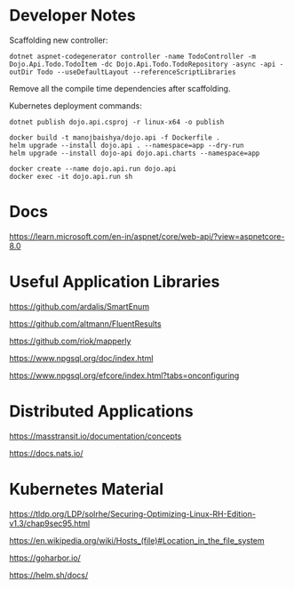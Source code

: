# Developer Notes

Scaffolding new controller:

```
dotnet aspnet-codegenerator controller -name TodoController -m Dojo.Api.Todo.TodoItem -dc Dojo.Api.Todo.TodoRepository -async -api -outDir Todo --useDefaultLayout --referenceScriptLibraries
```

Remove all the compile time dependencies after scaffolding.

Kubernetes deployment commands:
```
dotnet publish dojo.api.csproj -r linux-x64 -o publish

docker build -t manojbaishya/dojo.api -f Dockerfile .
helm upgrade --install dojo.api . --namespace=app --dry-run
helm upgrade --install dojo-api dojo.api.charts --namespace=app

docker create --name dojo.api.run dojo.api
docker exec -it dojo.api.run sh
```

# Docs

https://learn.microsoft.com/en-in/aspnet/core/web-api/?view=aspnetcore-8.0

# Useful Application Libraries

https://github.com/ardalis/SmartEnum

https://github.com/altmann/FluentResults

https://github.com/riok/mapperly

https://www.npgsql.org/doc/index.html

https://www.npgsql.org/efcore/index.html?tabs=onconfiguring

# Distributed Applications

https://masstransit.io/documentation/concepts

https://docs.nats.io/

# Kubernetes Material
https://tldp.org/LDP/solrhe/Securing-Optimizing-Linux-RH-Edition-v1.3/chap9sec95.html

https://en.wikipedia.org/wiki/Hosts_(file)#Location_in_the_file_system

https://goharbor.io/

https://helm.sh/docs/